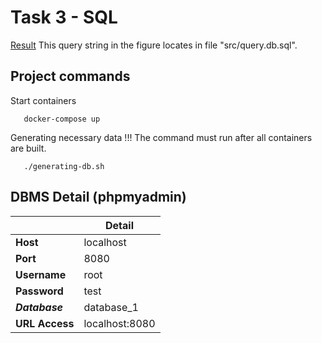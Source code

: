 # Task 3 - SQL
[Result](https://i.imgur.com/4dP6cdY.png)
This query string in the figure locates in file "src/query.db.sql".
## Project commands
Start containers
```
   docker-compose up
```
Generating necessary data
!!! The command must run after all containers are built.
```
   ./generating-db.sh
```
## DBMS Detail (phpmyadmin) 
|   |  Detail |
|---|---|
| __Host__  | localhost  |
| __Port__  | 8080  |
| __Username__  | root  |
| __Password__  | test  |
| ___Database___| database_1 |
| __URL Access__  | localhost:8080  |